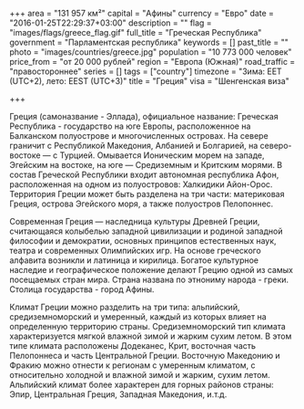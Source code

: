 +++
area = "131 957 км²"
capital = "Афины"
currency = "Евро"
date = "2016-01-25T22:29:37+03:00"
description = ""
flag = "images/flags/greece_flag.gif"
full_title = "Греческая Республика"
government = "Парламентская республика"
keywords = []
past_title = ""
photo = "images/countries/greece.jpg"
population = "10 773 000 человек"
price_from = "от 20 000 рублей"
region = "Европа (Южная)"
road_traffic = "правостороннее"
series = []
tags = ["country"]
timezone = "Зима: EET (UTC+2), лето: EEST (UTC+3)"
title = "Греция"
visa = "Шенгенская виза"

+++

Греция (самоназвание - Эллада), официальное название: Греческая Республика - государство на юге Европы, расположенное на Балканском полуострове и многочисленных островах. На севере граничит с Республикой Македония, Албанией и Болгарией, на северо-востоке — с Турцией. Омывается Ионическим морем на западе, Эгейским на востоке, на юге — Средиземным и Критским морями. В состав Греческой Республики входит автономная республика Афон, расположенная на одном из полуостровов: Халкидики Айон-Орос. Территория Греции может быть разделена на три части: материковая Греция, острова Эгейского моря, а также полуостров Пелопоннес.

Современная Греция — наследница культуры Древней Греции, считающаяся колыбелью западной цивилизации и родиной западной философии и демократии, основных принципов естественных  наук, театра и современных Олимпийских игр. На основе греческого алфавита возникли и латиница и кирилица. Богатое культурное наследие и географическое положение делают Грецию одной из самых посещаемых стран мира.
Страна названа по этнониму народа - греки. Столица государства - город Афины.

Климат Греции можно разделить на три типа: альпийский, средиземноморский и умеренный, каждый из которых влияет на определенную территорию страны. 
Средиземноморский тип климата характеризуется мягкой влажной зимой и жарким сухим летом. В этом типе климата расположены Додеканес, Крит, восточная часть Пелопоннеса и часть Центральной Греции. Восточную Македонию и Фракию можно отнести к регионам с умеренным климатом, с относительно холодной и влажной зимой и жарким, сухим летом. Альпийский климат более характерен для горных районов страны: Эпир, Центральная Греция, Западная Македония, и.т.д.